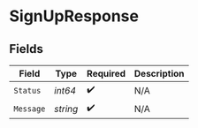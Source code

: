 # SignUpResponse


## Fields

| Field              | Type               | Required           | Description        |
| ------------------ | ------------------ | ------------------ | ------------------ |
| `Status`           | *int64*            | :heavy_check_mark: | N/A                |
| `Message`          | *string*           | :heavy_check_mark: | N/A                |